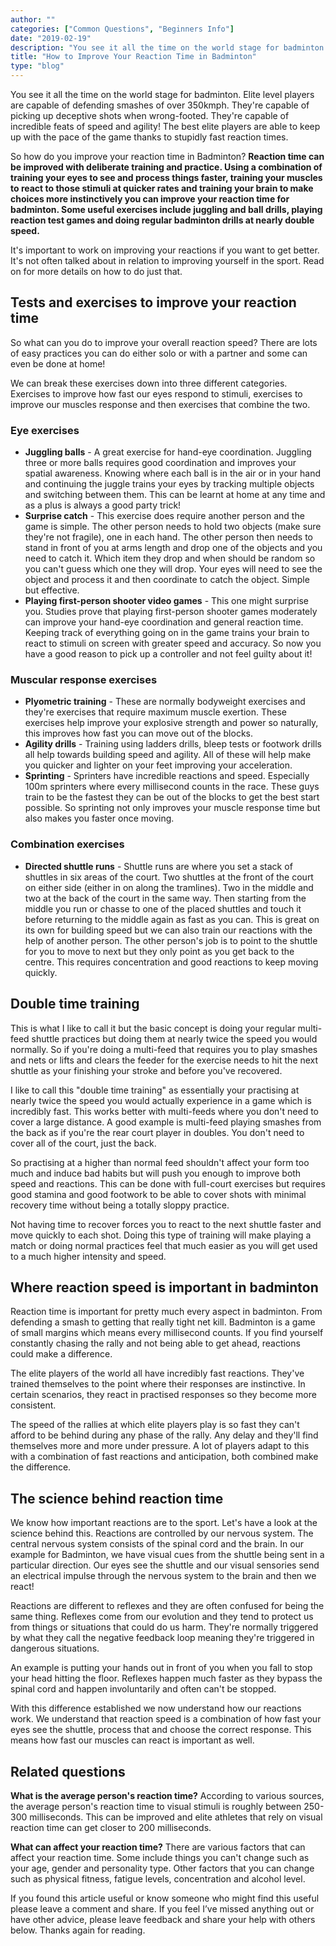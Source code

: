 ```yaml
---
author: ""
categories: ["Common Questions", "Beginners Info"]
date: "2019-02-19"
description: "You see it all the time on the world stage for badminton. Elite level players are capable of defending smashes of over 350kmph. They're capable of picking up deceptive shots when wrong-footed. They're capable of incredible feats of speed and agility! The best elite players are able to keep up with the pace of the game thanks to stupidly fast reaction times. So how do you improve your reaction time in Badminton?"
title: "How to Improve Your Reaction Time in Badminton"
type: "blog"
---
```


You see it all the time on the world stage for badminton. Elite level players are capable of defending smashes of over 350kmph. They're capable of picking up deceptive shots when wrong-footed. They're capable of incredible feats of speed and agility! The best elite players are able to keep up with the pace of the game thanks to stupidly fast reaction times.

So how do you improve your reaction time in Badminton? **Reaction time can be improved with deliberate training and practice. Using a combination of training your eyes to see and process things faster, training your muscles to react to those stimuli at quicker rates and training your brain to make choices more instinctively you can improve your reaction time for badminton. Some useful exercises include juggling and ball drills, playing reaction test games and doing regular badminton drills at nearly double speed.**

It's important to work on improving your reactions if you want to get better. It's not often talked about in relation to improving yourself in the sport. Read on for more details on how to do just that.

## Tests and exercises to improve your reaction time

So what can you do to improve your overall reaction speed? There are lots of easy practices you can do either solo or with a partner and some can even be done at home!

We can break these exercises down into three different categories. Exercises to improve how fast our eyes respond to stimuli, exercises to improve our muscles response and then exercises that combine the two.

### Eye exercises

*   **Juggling balls** - A great exercise for hand-eye coordination. Juggling three or more balls requires good coordination and improves your spatial awareness. Knowing where each ball is in the air or in your hand and continuing the juggle trains your eyes by tracking multiple objects and switching between them. This can be learnt at home at any time and as a plus is always a good party trick!
*   **Surprise catch** - This exercise does require another person and the game is simple. The other person needs to hold two objects (make sure they're not fragile), one in each hand. The other person then needs to stand in front of you at arms length and drop one of the objects and you need to catch it. Which item they drop and when should be random so you can't guess which one they will drop. Your eyes will need to see the object and process it and then coordinate to catch the object. Simple but effective.
*   **Playing first-person shooter video games** - This one might surprise you. Studies prove that playing first-person shooter games moderately can improve your hand-eye coordination and general reaction time. Keeping track of everything going on in the game trains your brain to react to stimuli on screen with greater speed and accuracy. So now you have a good reason to pick up a controller and not feel guilty about it!

### Muscular response exercises

*   **Plyometric training** - These are normally bodyweight exercises and they're exercises that require maximum muscle exertion. These exercises help improve your explosive strength and power so naturally, this improves how fast you can move out of the blocks.
*   **Agility drills** - Training using ladders drills, bleep tests or footwork drills all help towards building speed and agility. All of these will help make you quicker and lighter on your feet improving your acceleration.
*   **Sprinting** - Sprinters have incredible reactions and speed. Especially 100m sprinters where every millisecond counts in the race. These guys train to be the fastest they can be out of the blocks to get the best start possible. So sprinting not only improves your muscle response time but also makes you faster once moving.

### Combination exercises

*   **Directed shuttle runs** - Shuttle runs are where you set a stack of shuttles in six areas of the court. Two shuttles at the front of the court on either side (either in on along the tramlines). Two in the middle and two at the back of the court in the same way. Then starting from the middle you run or chasse to one of the placed shuttles and touch it before returning to the middle again as fast as you can. This is great on its own for building speed but we can also train our reactions with the help of another person. The other person's job is to point to the shuttle for you to move to next but they only point as you get back to the centre. This requires concentration and good reactions to keep moving quickly.

## Double time training

This is what I like to call it but the basic concept is doing your regular multi-feed shuttle practices but doing them at nearly twice the speed you would normally. So if you're doing a multi-feed that requires you to play smashes and nets or lifts and clears the feeder for the exercise needs to hit the next shuttle as your finishing your stroke and before you've recovered.

I like to call this "double time training" as essentially your practising at nearly twice the speed you would actually experience in a game which is incredibly fast. This works better with multi-feeds where you don't need to cover a large distance. A good example is multi-feed playing smashes from the back as if you're the rear court player in doubles. You don't need to cover all of the court, just the back.

So practising at a higher than normal feed shouldn't affect your form too much and induce bad habits but will push you enough to improve both speed and reactions. This can be done with full-court exercises but requires good stamina and good footwork to be able to cover shots with minimal recovery time without being a totally sloppy practice.

Not having time to recover forces you to react to the next shuttle faster and move quickly to each shot. Doing this type of training will make playing a match or doing normal practices feel that much easier as you will get used to a much higher intensity and speed.

## Where reaction speed is important in badminton

Reaction time is important for pretty much every aspect in badminton. From defending a smash to getting that really tight net kill. Badminton is a game of small margins which means every millisecond counts. If you find yourself constantly chasing the rally and not being able to get ahead, reactions could make a difference.

The elite players of the world all have incredibly fast reactions. They've trained themselves to the point where their responses are instinctive. In certain scenarios, they react in practised responses so they become more consistent.

The speed of the rallies at which elite players play is so fast they can't afford to be behind during any phase of the rally. Any delay and they'll find themselves more and more under pressure. A  lot of players adapt to this with a combination of fast reactions and anticipation, both combined make the difference.

## The science behind reaction time

We know how important reactions are to the sport. Let's have a look at the science behind this. Reactions are controlled by our nervous system. The central nervous system consists of the spinal cord and the brain. In our example for Badminton, we have visual cues from the shuttle being sent in a particular direction. Our eyes see the shuttle and our visual sensories send an electrical impulse through the nervous system to the brain and then we react!

Reactions are different to reflexes and they are often confused for being the same thing. Reflexes come from our evolution and they tend to protect us from things or situations that could do us harm. They're normally triggered by what they call the negative feedback loop meaning they're triggered in dangerous situations.

An example is putting your hands out in front of you when you fall to stop your head hitting the floor. Reflexes happen much faster as they bypass the spinal cord and happen involuntarily and often can't be stopped.

With this difference established we now understand how our reactions work. We understand that reaction speed is a combination of how fast your eyes see the shuttle, process that and choose the correct response. This means how fast our muscles can react is important as well.

## Related questions

**What is the average person's reaction time?** According to various sources, the average person's reaction time to visual stimuli is roughly between 250-300 milliseconds. This can be improved and elite athletes that rely on visual reaction time can get closer to 200 milliseconds.

**What can affect your reaction time?** There are various factors that can affect your reaction time. Some include things you can't change such as your age, gender and personality type. Other factors that you can change such as physical fitness, fatigue levels, concentration and alcohol level.

If you found this article useful or know someone who might find this useful please leave a comment and share. If you feel I’ve missed anything out or have other advice, please leave feedback and share your help with others below. Thanks again for reading.
